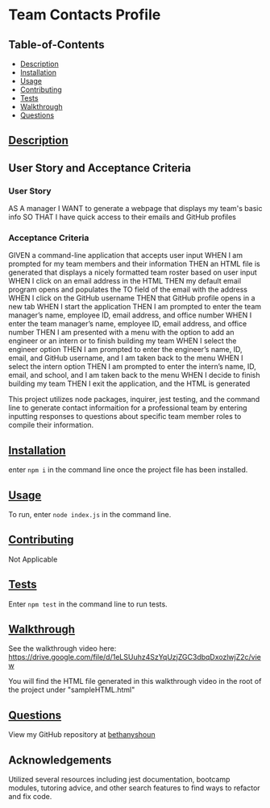 # Team Contacts Profile



## Table-of-Contents
* [Description](#description)
* [Installation](#installation)
* [Usage](#usage)
* [Contributing](#contributing)
* [Tests](#tests)
* [Walkthrough](#walkthrough)
* [Questions](#questions)


## [Description](#table-of-contents)
## User Story and Acceptance Criteria
### User Story
AS A manager
I WANT to generate a webpage that displays my team's basic info
SO THAT I have quick access to their emails and GitHub profiles
### Acceptance Criteria
GIVEN a command-line application that accepts user input
WHEN I am prompted for my team members and their information
THEN an HTML file is generated that displays a nicely formatted team roster based on user input
WHEN I click on an email address in the HTML
THEN my default email program opens and populates the TO field of the email with the address
WHEN I click on the GitHub username
THEN that GitHub profile opens in a new tab
WHEN I start the application
THEN I am prompted to enter the team manager’s name, employee ID, email address, and office number
WHEN I enter the team manager’s name, employee ID, email address, and office number
THEN I am presented with a menu with the option to add an engineer or an intern or to finish building my team
WHEN I select the engineer option
THEN I am prompted to enter the engineer’s name, ID, email, and GitHub username, and I am taken back to the menu
WHEN I select the intern option
THEN I am prompted to enter the intern’s name, ID, email, and school, and I am taken back to the menu
WHEN I decide to finish building my team
THEN I exit the application, and the HTML is generated

This project utilizes node packages, inquirer, jest testing, and the command line to generate contact informaition    for a professional team by entering inputting  responses to questions about specific team member roles to compile their information.

          
## [Installation](#table-of-contents)
enter `npm i` in the command line once the project file has been installed.


## [Usage](#table-of-contents)
To run, enter `node index.js` in the command line.


## [Contributing](#table-of-contents)
Not Applicable


## [Tests](#table-of-contents)
Enter `npm test` in the command line to run tests.

## [Walkthrough](#table-of-contents)
See the walkthrough video here: https://drive.google.com/file/d/1eLSUuhz4SzYqUzjZGC3dbqDxozlwjZ2c/view

You will find the HTML file generated in this walkthrough video in the root of the project under "sampleHTML.html"

## [Questions](#table-of-contents)
View my GitHub repository at
[bethanyshoun](https://github.com/bethanyshoun/)

## Acknowledgements
Utilized several resources including jest documentation, bootcamp modules, tutoring advice, and other search features to find ways to refactor and fix code. 



